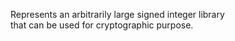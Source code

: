 Represents an arbitrarily large signed integer library <br/>that can be used for cryptographic purpose.
